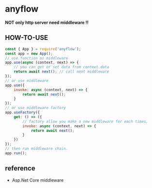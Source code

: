 # anyflow

**NOT only http server need middleware !!**

## HOW-TO-USE

``` js
const { App } = require('anyflow');
const app = new App();
// use function as middleware
app.use(async (context, next) => {
    // you can get or set data from context.data
    return await next(); // call next middleware
});
// or use middleware
app.use({
    invoke: async (context, next) => {
        return await next();
    }
});
// or use middleware factory
app.useFactory({
    get: () => ({
        // factory allow you make a new middleware for each times.
        invoke: async (context, next) => {
            return await next();
        }
    })
});
// then run middleware chain.
app.run();
```

## reference

* Asp.Net Core middleware

